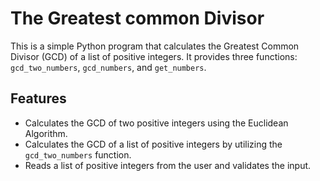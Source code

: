 # The Greatest common Divisor

This is a simple Python program that calculates the Greatest Common Divisor (GCD) of a list of positive integers. 
It provides three functions: `gcd_two_numbers`, `gcd_numbers`, and `get_numbers`.

## Features

- Calculates the GCD of two positive integers using the Euclidean Algorithm.
- Calculates the GCD of a list of positive integers by utilizing the `gcd_two_numbers` function.
- Reads a list of positive integers from the user and validates the input.

